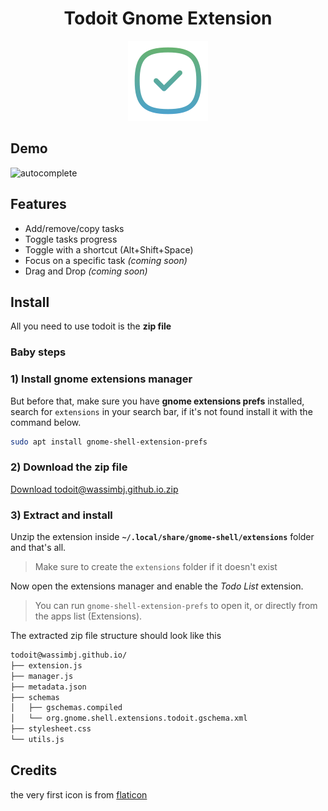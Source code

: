 <h1 align="center"> Todoit Gnome Extension </h1>

<div align="center"><img src="static/tick.png"></div>

## Demo

![autocomplete](static/demo.gif)

## Features

- Add/remove/copy tasks
- Toggle tasks progress
- Toggle with a shortcut (Alt+Shift+Space)
- Focus on a specific task _(coming soon)_
- Drag and Drop _(coming soon)_

## Install

All you need to use todoit is the **zip file**

### Baby steps

### 1) Install gnome extensions manager

But before that, make sure you have **gnome extensions prefs** installed, search for `extensions` in your search bar, if it's not found install it with the command below.

```bash
sudo apt install gnome-shell-extension-prefs
```

### 2) Download the zip file

[Download todoit@wassimbj.github.io.zip](https://github.com/wassimbj/todoit-gnome/blob/master/todoit%40wassimbj.github.io.zip)

### 3) Extract and install

Unzip the extension inside **`~/.local/share/gnome-shell/extensions`** folder and that's all.

> Make sure to create the `extensions` folder if it doesn't exist

Now open the extensions manager and enable the *Todo List* extension.

> You can run `gnome-shell-extension-prefs` to open it, or directly from the apps list (Extensions).

The extracted zip file structure should look like this
```bash
todoit@wassimbj.github.io/
├── extension.js
├── manager.js
├── metadata.json
├── schemas
│   ├── gschemas.compiled
│   └── org.gnome.shell.extensions.todoit.gschema.xml
├── stylesheet.css
└── utils.js
```

## Credits
the very first icon is from [flaticon](https://www.flaticon.com)